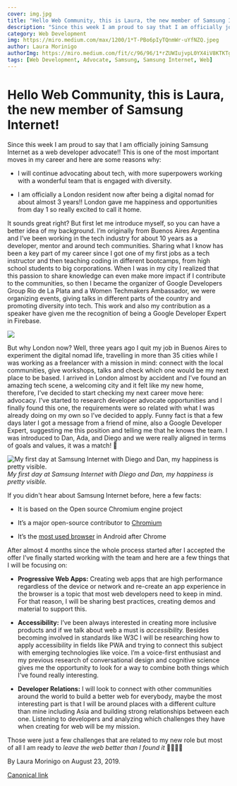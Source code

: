 ```yaml
---
cover: img.jpg
title: "Hello Web Community, this is Laura, the new member of Samsung Internet!"
description: "Since this week I am proud to say that I am officially joining Samsung Internet as a web developer advocate!! This is one of the most important moves in my career and here are some reasons why:"
category: Web Development
img: https://miro.medium.com/max/1200/1*T-PBo6pIyTQnmWr-uYfNZQ.jpeg
author: Laura Morinigo
authorImg: https://miro.medium.com/fit/c/96/96/1*rZUWIujvpL0YX4iV8KTKTg.jpeg
tags: [Web Development, Advocate, Samsung, Samsung Internet, Web]
---
```


# Hello Web Community, this is Laura, the new member of Samsung Internet!

Since this week I am proud to say that I am officially joining Samsung Internet as a web developer advocate!! This is one of the most important moves in my career and here are some reasons why:

* I will continue advocating about tech, with more superpowers working with a wonderful team that is engaged with diversity.

* I am officially a London resident now after being a digital nomad for about almost 3 years!! London gave me happiness and opportunities from day 1 so really excited to call it home.

It sounds great right? But first let me introduce myself, so you can have a better idea of my background. I’m originally from Buenos Aires Argentina and I’ve been working in the tech industry for about 10 years as a developer, mentor and around tech communities. Sharing what I know has been a key part of my career since I got one of my first jobs as a tech instructor and then teaching coding in different bootcamps, from high school students to big corporations. When I was in my city I realized that this passion to share knowledge can even make more impact if I contribute to the communities, so then I became the organizer of Google Developers Group Rio de La Plata and a Women Techmakers Ambassador, we were organizing events, giving talks in different parts of the country and promoting diversity into tech. This work and also my contribution as a speaker have given me the recognition of being a Google Developer Expert in Firebase.

![](https://cdn-images-1.medium.com/max/8512/1*T-PBo6pIyTQnmWr-uYfNZQ.jpeg)

But why London now? Well, three years ago I quit my job in Buenos Aires to experiment the digital nomad life, travelling in more than 35 cities while I was working as a freelancer with a mission in mind: connect with the local communities, give workshops, talks and check which one would be my next place to be based. I arrived in London almost by accident and I’ve found an amazing tech scene, a welcoming city and it felt like my new home, therefore, I’ve decided to start checking my next career move here: advocacy. I’ve started to research developer advocate opportunities and I finally found this one, the requirements were so related with what I was already doing on my own so I’ve decided to apply. Funny fact is that a few days later I got a message from a friend of mine, also a Google Developer Expert, suggesting me this position and telling me that he knows the team. I was introduced to Dan, Ada, and Diego and we were really aligned in terms of goals and values, it was a match! 🤝

![My first day at Samsung Internet with Diego and Dan, my happiness is pretty visible.](https://cdn-images-1.medium.com/max/6432/1*zs-eWH9R_ZD3EAzAek44Kg.jpeg)*My first day at Samsung Internet with Diego and Dan, my happiness is pretty visible.*

If you didn't hear about Samsung Internet before, here a few facts:

* It is based on the Open source Chromium engine project

* It’s a major open-source contributor to [Chromium](https://github.com/SamsungInternet/Chromium)

* It’s the [most used browser](https://gs.statcounter.com/browser-market-share/mobile/worldwide/#monthly-201807-201907) in Android after Chrome

After almost 4 months since the whole process started after I accepted the offer I’ve finally started working with the team and here are a few things that I will be focusing on:

* **Progressive Web Apps:** Creating web apps that are high performance regardless of the device or network and re-create an app experience in the browser is a topic that most web developers need to keep in mind. For that reason, I will be sharing best practices, creating demos and material to support this.

* **Accessibility:** I’ve been always interested in creating more inclusive products and if we talk about web a must is *accessibility.* Besides becoming involved in standards like W3C I will be researching how to apply accessibility in fields like PWA and trying to connect this subject with emerging technologies like voice. I’m a voice-first enthusiast and my previous research of conversational design and cognitive science gives me the opportunity to look for a way to combine both things which I’ve found really interesting.

* **Developer Relations:** I will look to connect with other communities around the world to build a better web for everybody, maybe the most interesting part is that I will be around places with a different culture than mine including Asia and building strong relationships between each one. Listening to developers and analyzing which challenges they have when creating for web will be my mission.

Those were just a few challenges that are related to my new role but most of all I am ready to *leave the web better than I found it* 👩🏽‍💻🌟



By Laura Morinigo on August 23, 2019.

[Canonical link](https://medium.com/samsung-internet-dev/hello-web-community-this-is-laura-the-new-member-of-samsung-internet-eec46d924594)
